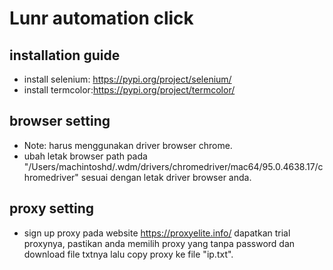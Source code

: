 # Lunr automation click

## installation guide
- install selenium: https://pypi.org/project/selenium/
- install termcolor:https://pypi.org/project/termcolor/

## browser setting
- Note: harus menggunakan driver browser chrome.
- ubah letak browser path pada "/Users/machintoshd/.wdm/drivers/chromedriver/mac64/95.0.4638.17/chromedriver" sesuai dengan letak driver browser anda.

## proxy setting
- sign up proxy pada website https://proxyelite.info/ dapatkan trial proxynya, pastikan anda memilih proxy yang tanpa password dan download file txtnya lalu copy proxy ke file "ip.txt".
